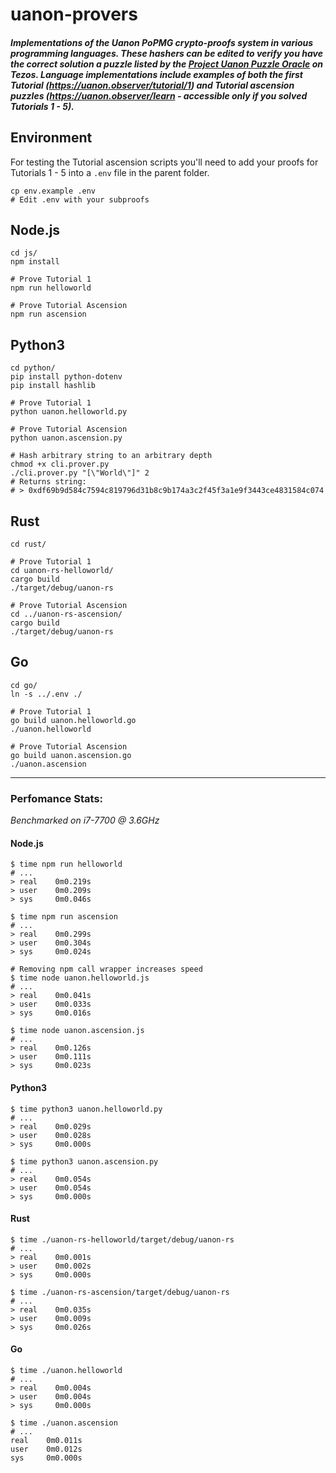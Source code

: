 # uanon-provers

##### Implementations of the Uanon PoPMG crypto-proofs system in various programming languages. These hashers can be edited to verify you have the correct solution a puzzle listed by the [Project Uanon Puzzle Oracle](https://better-call.dev/mainnet/KT1VJsKdNFYueffX6xcfe6Gg9eJA6RUnFpYr/operations) on Tezos. Language implementations include examples of both the first Tutorial (https://uanon.observer/tutorial/1) and Tutorial ascension puzzles (https://uanon.observer/learn - accessible only if you solved Tutorials 1 - 5).

## Environment
For testing the Tutorial ascension scripts you'll need to add your proofs for Tutorials 1 - 5 into a `.env` file in the parent folder.
```
cp env.example .env
# Edit .env with your subproofs
```

## Node.js
```
cd js/
npm install

# Prove Tutorial 1
npm run helloworld

# Prove Tutorial Ascension
npm run ascension
```

## Python3
```
cd python/
pip install python-dotenv
pip install hashlib

# Prove Tutorial 1
python uanon.helloworld.py

# Prove Tutorial Ascension
python uanon.ascension.py

# Hash arbitrary string to an arbitrary depth
chmod +x cli.prover.py
./cli.prover.py "[\"World\"]" 2
# Returns string:
# > 0xdf69b9d584c7594c819796d31b8c9b174a3c2f45f3a1e9f3443ce4831584c074
```

## Rust
```
cd rust/

# Prove Tutorial 1
cd uanon-rs-helloworld/
cargo build
./target/debug/uanon-rs

# Prove Tutorial Ascension
cd ../uanon-rs-ascension/
cargo build
./target/debug/uanon-rs
```

## Go
```
cd go/
ln -s ../.env ./

# Prove Tutorial 1
go build uanon.helloworld.go
./uanon.helloworld

# Prove Tutorial Ascension
go build uanon.ascension.go
./uanon.ascension
```

---

### Perfomance Stats:

_Benchmarked on i7-7700 @ 3.6GHz_

#### Node.js
```
$ time npm run helloworld
# ...
> real    0m0.219s
> user    0m0.209s
> sys     0m0.046s

$ time npm run ascension
# ...
> real    0m0.299s
> user    0m0.304s
> sys     0m0.024s

# Removing npm call wrapper increases speed
$ time node uanon.helloworld.js
# ...
> real    0m0.041s
> user    0m0.033s
> sys     0m0.016s

$ time node uanon.ascension.js
# ...
> real    0m0.126s
> user    0m0.111s
> sys     0m0.023s
```

#### Python3
```
$ time python3 uanon.helloworld.py
# ...
> real    0m0.029s
> user    0m0.028s
> sys     0m0.000s

$ time python3 uanon.ascension.py
# ...
> real    0m0.054s
> user    0m0.054s
> sys     0m0.000s 
```

#### Rust
```
$ time ./uanon-rs-helloworld/target/debug/uanon-rs
# ...
> real    0m0.001s
> user    0m0.002s
> sys     0m0.000s

$ time ./uanon-rs-ascension/target/debug/uanon-rs
# ...
> real    0m0.035s
> user    0m0.009s
> sys     0m0.026s
```

#### Go
```
$ time ./uanon.helloworld
# ...
> real    0m0.004s
> user    0m0.004s
> sys     0m0.000s

$ time ./uanon.ascension
# ...
real    0m0.011s
user    0m0.012s
sys     0m0.000s
```